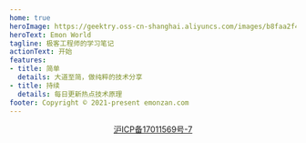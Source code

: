 ```yaml
---
home: true
heroImage: https://geektry.oss-cn-shanghai.aliyuncs.com/images/b8faa2f4bb276e4cb55f0feddee54b5a.jpeg
heroText: Emon World
tagline: 极客工程师的学习笔记
actionText: 开始
features:
- title: 简单
  details: 大道至简，做纯粹的技术分享
- title: 持续
  details: 每日更新热点技术原理
footer: Copyright © 2021-present emonzan.com
---
```

<p style="width: 100%; text-align: center;"><a href="https://beian.miit.gov.cn/" target="_blank">沪ICP备17011569号-7</a ></p >